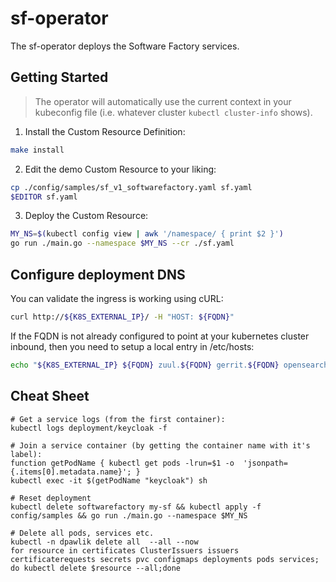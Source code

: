 # sf-operator

The sf-operator deploys the Software Factory services.

## Getting Started
> The operator will automatically use the current context in your kubeconfig file (i.e. whatever cluster `kubectl cluster-info` shows).

1. Install the Custom Resource Definition:

```sh
make install
```

2. Edit the demo Custom Resource to your liking:

```sh
cp ./config/samples/sf_v1_softwarefactory.yaml sf.yaml
$EDITOR sf.yaml
```

3. Deploy the Custom Resource:

```sh
MY_NS=$(kubectl config view | awk '/namespace/ { print $2 }')
go run ./main.go --namespace $MY_NS --cr ./sf.yaml
```

## Configure deployment DNS

You can validate the ingress is working using cURL:

```sh
curl http://${K8S_EXTERNAL_IP}/ -H "HOST: ${FQDN}"
```

If the FQDN is not already configured to point at your kubernetes cluster inbound,
then you need to setup a local entry in /etc/hosts:

```sh
echo "${K8S_EXTERNAL_IP} ${FQDN} zuul.${FQDN} gerrit.${FQDN} opensearch.${FQDN}" | sudo tee -a /etc/hosts
```

## Cheat Sheet

```
# Get a service logs (from the first container):
kubectl logs deployment/keycloak -f

# Join a service container (by getting the container name with it's label):
function getPodName { kubectl get pods -lrun=$1 -o  'jsonpath={.items[0].metadata.name}'; }
kubectl exec -it $(getPodName "keycloak") sh

# Reset deployment
kubectl delete softwarefactory my-sf && kubectl apply -f config/samples && go run ./main.go --namespace $MY_NS

# Delete all pods, services etc.
kubectl -n dpawlik delete all  --all --now
for resource in certificates ClusterIssuers issuers certificaterequests secrets pvc configmaps deployments pods services; do kubectl delete $resource --all;done
```
